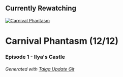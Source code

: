 ﻿
## Currently Rewatching

[![Carnival Phantasm](https://s4.anilist.co/file/anilistcdn/media/anime/cover/medium/bx10012-MNLVctKXaIAf.jpg)](https://anilist.co/anime/10012)

# Carnival Phantasm (12/12)

### Episode 1 - Ilya's Castle

###### *Generated with [Taiga Update Git](https://github.com/nike4613/taiga-update-git)*